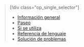 > [!div class="op_single_selector"]
> * [Información general](../articles/application-insights/app-insights-analytics.md)
> * [Paseo](../articles/application-insights/app-insights-analytics-tour.md)
> * [Si se utiliza](../articles/application-insights/app-insights-analytics-using.md)
> * [Referencia de lenguaje](../articles/application-insights/app-insights-analytics-reference.md)
> * [Solución de problemas](../articles/application-insights/app-insights-analytics-troubleshooting.md)
> 
> 

<!---HONumber=AcomDC_0615_2016-->
